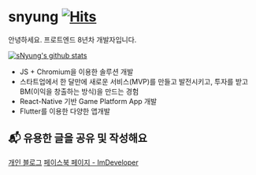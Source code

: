 # snyung [![Hits](https://hits.seeyoufarm.com/api/count/incr/badge.svg?url=https%3A%2F%2Fgithub.com%2FSeonHyungJo&count_bg=%2379C83D&title_bg=%23555555&icon=deno.svg&icon_color=%23FFFFFF&title=Hello&edge_flat=false)](https://hits.seeyoufarm.com)

안녕하세요. 프로트엔드 8년차 개발자입니다.

[![sNyung's github stats](https://github-readme-stats.vercel.app/api?username=SeonHyungJo&show_icons=true&theme=dracula)](https://github.com/SeonHyungJo)

- JS + Chromium을 이용한 솔루션 개발
- 스타트업에서 한 달만에 새로운 서비스(MVP)를 만들고 발전시키고, 투자를 받고 BM(이익을 창출하는 방식)을 만드는 경험
- React-Native 기반 Game Platform App 개발
- Flutter를 이용한 다양한 앱개발

## 📬 유용한 글을 공유 및 작성해요

[개인 블로그](https://blog.snyung.com)
[페이스북 페이지 - ImDeveloper](https://www.facebook.com/ImDevloper)

